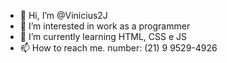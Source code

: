 - 👋 Hi, I’m @Vinicius2J
- 👀 I’m interested in work as a programmer
- 🌱 I’m currently learning HTML, CSS e JS
- 📫 How to reach me. number: (21) 9 9529-4926

<!---
Vinicius2J/Vinicius2J is a ✨ special ✨ repository because its `README.md` (this file) appears on your GitHub profile.
You can click the Preview link to take a look at your changes.
--->
